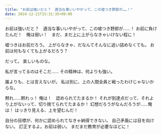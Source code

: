 ```yaml
---
title: "お前は強いだと？　適当な事いいやがって、この嘘つき野郎が……！"
date: 2024-12-21T15:31:35+09:00
---
```

お前は強いだと？　適当な事いいやがって、この嘘つき野郎が……！
お前に負けたんだ！　俺は弱い！　まだ、まだ上に上がらなきゃいけない程に！

嘘つきはお前だろう。
上がらなきゃ、だなんてそんなに追い詰めなくても。
お前は何もなくても上がるだろう？

だって。
楽しいものな。

私が言ってるのはそこだ……
その精神は、何よりも強い。

誰よりも、とは言えないが。
私は別に、上の人間全員と戦ったわけじゃないからな。


黙れ……黙れっ！
俺は！　認められてたまるか！
それが到達点だって、それより上がないって、切り捨てられてたまるか！
幻想だろうがなんだろうが……俺は！
はっきり見える、上を望むんだ！

自分の目標が、何かに認められてなきゃ納得できない。
自己矛盾には目を向けない。
訂正するよ。お前は弱い。
まだまだ教育が必要なほどに！
